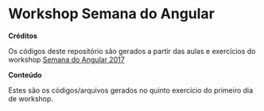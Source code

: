 # Workshop Semana do Angular

<b>Créditos</b>

Os códigos deste repositório são gerados a partir das aulas e exercícios  do workshop <a href="https://www.semanadoangular.com.br/">Semana do Angular 2017</a>

<b>Conteúdo</b>

Estes são os códigos/arquivos gerados no quinto exercício do primeiro dia de workshop.